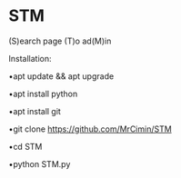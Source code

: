 # STM
(S)earch page (T)o ad(M)in

Installation:

•apt update && apt upgrade

•apt install python

•apt install git

•git clone https://github.com/MrCimin/STM

•cd STM

•python STM.py
